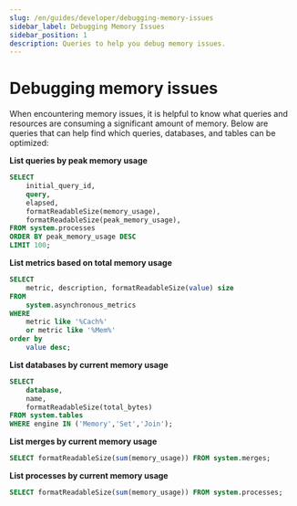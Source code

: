 ```yaml
---
slug: /en/guides/developer/debugging-memory-issues
sidebar_label: Debugging Memory Issues
sidebar_position: 1
description: Queries to help you debug memory issues.
---
```


# Debugging memory issues

When encountering memory issues, it is helpful to know what queries and resources are consuming a significant amount of memory. Below are queries that can help find which queries, databases, and tables can be optimized:

**List queries by peak memory usage**

```sql
SELECT
    initial_query_id,
    query,
    elapsed,
    formatReadableSize(memory_usage),
    formatReadableSize(peak_memory_usage),
FROM system.processes
ORDER BY peak_memory_usage DESC
LIMIT 100;
```

**List metrics based on total memory usage**

```sql
SELECT
    metric, description, formatReadableSize(value) size
FROM
    system.asynchronous_metrics
WHERE
    metric like '%Cach%'
    or metric like '%Mem%'
order by
    value desc;
```

**List databases by current memory usage**

```sql
SELECT
    database,
    name,
    formatReadableSize(total_bytes)
FROM system.tables
WHERE engine IN ('Memory','Set','Join');
```

**List merges by current memory usage**

```sql
SELECT formatReadableSize(sum(memory_usage)) FROM system.merges;
```

**List processes by current memory usage**

```sql
SELECT formatReadableSize(sum(memory_usage)) FROM system.processes;
```
